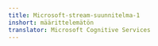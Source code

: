 ```yaml
---
title: Microsoft-stream-suunnitelma-1
inshort: määrittelemätön
translator: Microsoft Cognitive Services
---
```




